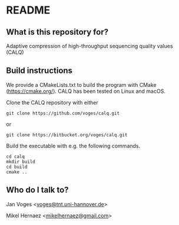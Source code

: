 # README

## What is this repository for?

Adaptive compression of high-throughput sequencing quality values (CALQ)

## Build instructions

We provide a CMakeLists.txt to build the program with CMake (https://cmake.org/). CALQ has been tested on Linux and macOS.

Clone the CALQ repository with either

    git clone https://github.com/voges/calq.git

or

    git clone https://bitbucket.org/voges/calq.git

Build the executable with e.g. the following commands.

    cd calq
    mkdir build
    cd build
    cmake ..

## Who do I talk to?

Jan Voges <[voges@tnt.uni-hannover.de](mailto:voges@tnt.uni-hannover.de)>

Mikel Hernaez <[mikelhernaez@gmail.com](mailto:mikelhernaez@gmail.com)>
